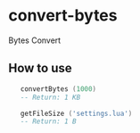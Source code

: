 # convert-bytes
Bytes Convert

## How to use
```lua
   convertBytes (1000)
   -- Return: 1 KB

   getFileSize ('settings.lua')
   -- Return: 1 B
```
